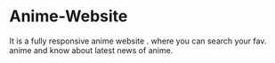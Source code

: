 # Anime-Website
It is a fully responsive anime website . where you can search your fav. anime and know about latest news of anime.
